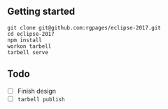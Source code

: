 ## Getting started

```
git clone git@github.com:rgpages/eclipse-2017.git
cd eclipse-2017
npm install
workon tarbell
tarbell serve
```

## Todo

* [ ] Finish design
* [ ] `tarbell publish`